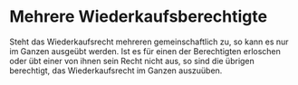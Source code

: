 # Mehrere Wiederkaufsberechtigte

Steht das Wiederkaufsrecht mehreren gemeinschaftlich zu, so kann es nur im Ganzen ausgeübt werden. Ist es für einen der Berechtigten erloschen oder übt einer von ihnen sein Recht nicht aus, so sind die übrigen berechtigt, das Wiederkaufsrecht im Ganzen auszuüben.